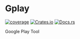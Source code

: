 # Gplay

[![coverage](https://shields.io/endpoint?url=https://raw.githubusercontent.com/jlyonsmith/gplay/main/coverage.json)](https://github.com/jlyonsmith/gplay/blob/main/coverage.json)
[![Crates.io](https://img.shields.io/crates/v/gplay.svg)](https://crates.io/crates/gplay)
[![Docs.rs](https://docs.rs/gplay/badge.svg)](https://docs.rs/gplay)

Google Play Tool
